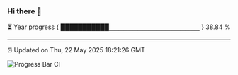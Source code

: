 ### Hi there 👋

⏳ Year progress { ███████████▁▁▁▁▁▁▁▁▁▁▁▁▁▁▁▁▁▁▁ } 38.84 %

---

⏰ Updated on Thu, 22 May 2025 18:21:26 GMT

![Progress Bar CI](https://github.com/liununu/liununu/workflows/Progress%20Bar%20CI/badge.svg)
